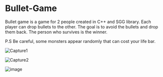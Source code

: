 # Bullet-Game
Bullet game is a game for 2 people created in C++ and SGG library. Each player can drop bullets to the other. The goal is to avoid the bullets and drop them back. The person who survives is the winner.


  P.S Be careful, some monsters appear randomly that can cost your life bar.

![Capture1](https://github.com/konstantinosKatsamis/Bullet-Game/assets/75335809/1911a554-deee-49f8-b922-ecb3b93cdb49)

![Capture2](https://github.com/konstantinosKatsamis/Bullet-Game/assets/75335809/9ef2dcfc-6d4b-440b-a328-df66df97912d)

![image](https://github.com/konstantinosKatsamis/Bullet-Game/assets/75335809/c3d366d1-e9f5-489f-bd01-b61cfdcc9d09)
